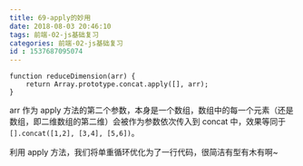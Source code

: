 ```yaml
---
title: 69-apply的妙用
date: 2018-08-03 20:46:10
tags: 前端-02-js基础复习
categories: 前端-02-js基础复习
id : 1537687095074
---
```


```
function reduceDimension(arr) {
    return Array.prototype.concat.apply([], arr);
}
```

arr 作为 apply 方法的第二个参数，本身是一个数组，数组中的每一个元素（还是数组，即二维数组的第二维）会被作为参数依次传入到 concat 中，效果等同于`[].concat([1,2], [3,4], [5,6])`。

利用 apply 方法，我们将单重循环优化为了一行代码，很简洁有型有木有啊~

